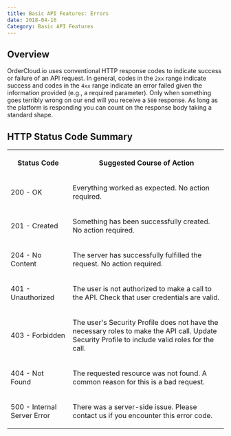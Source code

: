 ```yaml
---
title: Basic API Features: Errors
date: 2018-04-16
Category: Basic API Features
---
```



## Overview

OrderCloud.io uses conventional HTTP response codes to indicate success or
failure of an API request. In general, codes in the `2xx` range indicate
success and codes in the `4xx` range indicate an error failed given the
information provided (e.g., a required parameter). Only when something goes
terribly wrong on our end will you receive a `500` response. As long as the
platform is responding you can count on the response body taking a standard
shape.

##  HTTP Status Code Summary

  
<table>  
<tr>  
<th>

Status Code

</th>  
<th>

Suggested Course of Action

</th> </tr>  
<tr>  
<td>

200 - OK

</td>  
<td>

Everything worked as expected. No action required.

</td> </tr>  
<tr>  
<td>

201 - Created

</td>  
<td>

Something has been successfully created. No action required.

</td> </tr>  
<tr>  
<td>

204 - No Content

</td>  
<td>

The server has successfully fulfilled the request. No action required.

</td> </tr>  
<tr>  
<td>

401 - Unauthorized

</td>  
<td>

The user is not authorized to make a call to the API. Check that user
credentials are valid.

</td> </tr>  
<tr>  
<td>

403 - Forbidden

</td>  
<td>

The user's Security Profile does not have the necessary roles to make the API
call. Update Security Profile to include valid roles for the call.

</td> </tr>  
<tr>  
<td>

404 - Not Found

</td>  
<td>

The requested resource was not found. A common reason for this is a bad
request.

</td> </tr>  
<tr>  
<td>

500 - Internal Server Error

</td>  
<td>

There was a server-side issue. Please contact us if you encounter this error
code.

</td> </tr> </table>




